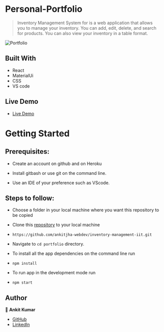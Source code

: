 # Personal-Portfolio
> Inventory Management System for is a web application that allows you to manage your inventory. You can add, edit, delete, and search for products.  You can also view your inventory in a table format. 

![Portfolio]()

## Built With

- React
- MaterialUi
- CSS
- VS code

## Live Demo

- [Live Demo](https://ankitjha-webdev.github.io/inventory-management-iit)


# Getting Started
## Prerequisites:


- Create an account on github and on Heroku

- Install gitbash or use git on the command line.

- Use an IDE of your preference such as VScode.

## Steps to follow:

- Choose a folder in your local machine where you want this repository to be copied

- Clone this [repository](https://github.com/ankitjha-webdev/inventory-management-iit.git) to your local machine 
- ```
  https://github.com/ankitjha-webdev/inventory-management-iit.git
  ```

- Navigate to `cd portfolio`  directory.

- To install all the app dependencies on the command line run
- ```
  npm install
  ``` 
- To run app in the development mode run 
- ```
  npm start
  ```


## Author

:man: **Ankit Kumar**

- [GitHub](https://github.com/ankitjha-webdev)
- [LinkedIn](https://www.linkedin.com/in/ankitkumarcse/)
